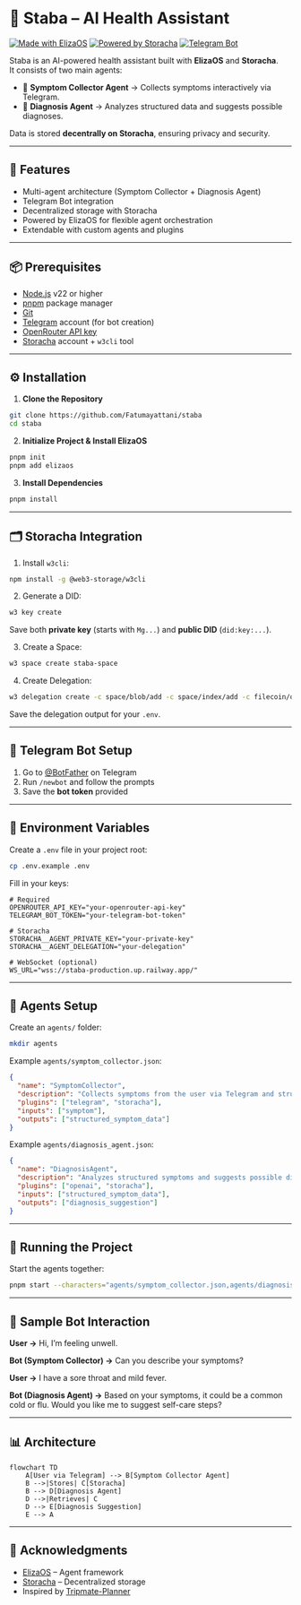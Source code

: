# 🤖 Staba – AI Health Assistant

[![Made with ElizaOS](https://img.shields.io/badge/Made%20with-ElizaOS-blue)](https://github.com/elizaOS/eliza)
[![Powered by Storacha](https://img.shields.io/badge/Powered%20by-Storacha-green)](https://storacha.network/)
[![Telegram Bot](https://img.shields.io/badge/Telegram-Bot-blue)](https://t.me/)

Staba is an AI-powered health assistant built with **ElizaOS** and **Storacha**.  
It consists of two main agents:
- 📝 **Symptom Collector Agent** → Collects symptoms interactively via Telegram.  
- 🧠 **Diagnosis Agent** → Analyzes structured data and suggests possible diagnoses.  

Data is stored **decentrally on Storacha**, ensuring privacy and security.

---

## 🌟 Features

- Multi-agent architecture (Symptom Collector + Diagnosis Agent)
- Telegram Bot integration
- Decentralized storage with Storacha
- Powered by ElizaOS for flexible agent orchestration
- Extendable with custom agents and plugins

---

## 📦 Prerequisites

- [Node.js](https://nodejs.org/) v22 or higher
- [pnpm](https://pnpm.io/) package manager
- [Git](https://git-scm.com/)
- [Telegram](https://core.telegram.org/bots) account (for bot creation)
- [OpenRouter API key](https://openrouter.ai/)
- [Storacha](https://storacha.network/) account + `w3cli` tool

---

## ⚙️ Installation

1. **Clone the Repository**

```bash
git clone https://github.com/Fatumayattani/staba
cd staba
````

2. **Initialize Project & Install ElizaOS**

```bash
pnpm init
pnpm add elizaos
```

3. **Install Dependencies**

```bash
pnpm install
```

---

## 🗂 Storacha Integration

1. Install `w3cli`:

```bash
npm install -g @web3-storage/w3cli
```

2. Generate a DID:

```bash
w3 key create
```

Save both **private key** (starts with `Mg...`) and **public DID** (`did:key:...`).

3. Create a Space:

```bash
w3 space create staba-space
```

4. Create Delegation:

```bash
w3 delegation create -c space/blob/add -c space/index/add -c filecoin/offer -c upload/add <YOUR_AGENT_DID> --base64
```

Save the delegation output for your `.env`.

---

## 🤖 Telegram Bot Setup

1. Go to [@BotFather](https://t.me/BotFather) on Telegram
2. Run `/newbot` and follow the prompts
3. Save the **bot token** provided

---

## 🔑 Environment Variables

Create a `.env` file in your project root:

```bash
cp .env.example .env
```

Fill in your keys:

```env
# Required
OPENROUTER_API_KEY="your-openrouter-api-key"
TELEGRAM_BOT_TOKEN="your-telegram-bot-token"

# Storacha
STORACHA__AGENT_PRIVATE_KEY="your-private-key"
STORACHA__AGENT_DELEGATION="your-delegation"

# WebSocket (optional)
WS_URL="wss://staba-production.up.railway.app/"
```

---

## 🧩 Agents Setup

Create an `agents/` folder:

```bash
mkdir agents
```

Example `agents/symptom_collector.json`:

```json
{
  "name": "SymptomCollector",
  "description": "Collects symptoms from the user via Telegram and structures them.",
  "plugins": ["telegram", "storacha"],
  "inputs": ["symptom"],
  "outputs": ["structured_symptom_data"]
}
```

Example `agents/diagnosis_agent.json`:

```json
{
  "name": "DiagnosisAgent",
  "description": "Analyzes structured symptoms and suggests possible diagnoses.",
  "plugins": ["openai", "storacha"],
  "inputs": ["structured_symptom_data"],
  "outputs": ["diagnosis_suggestion"]
}
```

---

## 🚀 Running the Project

Start the agents together:

```bash
pnpm start --characters="agents/symptom_collector.json,agents/diagnosis_agent.json"
```

---

## 📱 Sample Bot Interaction

**User →**
Hi, I’m feeling unwell.

**Bot (Symptom Collector) →**
Can you describe your symptoms?

**User →**
I have a sore throat and mild fever.

**Bot (Diagnosis Agent) →**
Based on your symptoms, it could be a common cold or flu.
Would you like me to suggest self-care steps?

---

## 📊 Architecture

```mermaid
flowchart TD
    A[User via Telegram] --> B[Symptom Collector Agent]
    B -->|Stores| C[Storacha]
    B --> D[Diagnosis Agent]
    D -->|Retrieves| C
    D --> E[Diagnosis Suggestion]
    E --> A
```

---

## 🙌 Acknowledgments

* [ElizaOS](https://github.com/elizaOS/eliza) – Agent framework
* [Storacha](https://storacha.network/) – Decentralized storage
* Inspired by [Tripmate-Planner](https://github.com/Dhruv-Varshney-developer/Tripmate-Planner)





